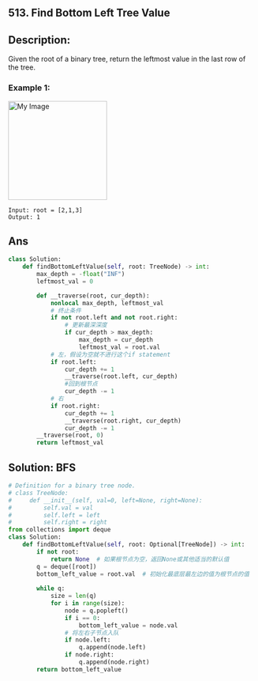 ## 513. Find Bottom Left Tree Value

## Description:
Given the root of a binary tree, return the leftmost value in the last row of the tree.

### Example 1:

<img src="https://assets.leetcode.com/uploads/2020/12/14/tree1.jpg" alt="My Image" height="200"/>

```
Input: root = [2,1,3]
Output: 1
```


## Ans
```py
class Solution:
    def findBottomLeftValue(self, root: TreeNode) -> int:
        max_depth = -float("INF")
        leftmost_val = 0

        def __traverse(root, cur_depth): 
            nonlocal max_depth, leftmost_val
            # 终止条件
            if not root.left and not root.right: 
                # 更新最深深度
                if cur_depth > max_depth: 
                    max_depth = cur_depth
                    leftmost_val = root.val  
            # 左，假设为空就不进行这个if statement
            if root.left: 
                cur_depth += 1
                __traverse(root.left, cur_depth)
                #回到根节点
                cur_depth -= 1
            # 右
            if root.right: 
                cur_depth += 1
                __traverse(root.right, cur_depth)
                cur_depth -= 1
        __traverse(root, 0)
        return leftmost_val
```

## Solution: BFS
```python
# Definition for a binary tree node.
# class TreeNode:
#     def __init__(self, val=0, left=None, right=None):
#         self.val = val
#         self.left = left
#         self.right = right
from collections import deque
class Solution:
    def findBottomLeftValue(self, root: Optional[TreeNode]) -> int:
        if not root:
            return None  # 如果根节点为空，返回None或其他适当的默认值
        q = deque([root])
        bottom_left_value = root.val  # 初始化最底层最左边的值为根节点的值
        
        while q:
            size = len(q)
            for i in range(size):
                node = q.popleft()
                if i == 0:
                    bottom_left_value = node.val
                # 将左右子节点入队
                if node.left:
                    q.append(node.left)
                if node.right:
                    q.append(node.right)
        return bottom_left_value 
```